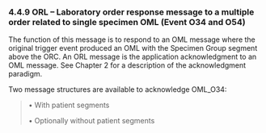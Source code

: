 ### 4.4.9 ORL – Laboratory order response message to a multiple order related to single specimen OML (Event O34 and O54)

The function of this message is to respond to an OML message where the original trigger event produced an OML with the Specimen Group segment above the ORC. An ORL message is the application acknowledgment to an OML message. See Chapter 2 for a description of the acknowledgment paradigm.

Two message structures are available to acknowledge OML_O34:

> • With patient segments
>
> • Optionally without patient segments
